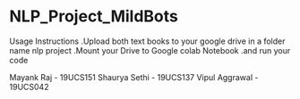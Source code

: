 # NLP_Project_MildBots
Usage Instructions
.Upload both text books to your google drive in a folder name nlp project
.Mount your Drive to Google colab Notebook
.and run your code


Mayank Raj - 19UCS151
Shaurya Sethi - 19UCS137
Vipul Aggrawal - 19UCS042
